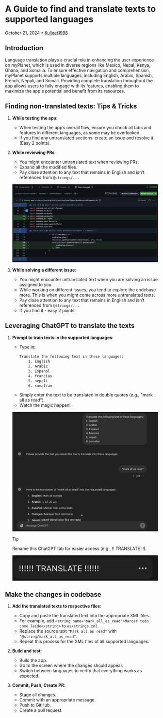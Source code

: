 # A Guide to find and translate texts to supported languages

October 21, 2024 • [Kuljeet1998](https://github.com/Kuljeet1998/)

## Introduction

Language translation plays a crucial role in enhancing the user experience on myPlanet, which is used in diverse regions like Mexico, Nepal, Kenya, Ghana, and Somalia. To ensure effective navigation and comprehension, myPlanet supports multiple languages, including English, Arabic, Spanish, French, Nepali, and Somali. Providing complete translation throughout the app allows users to fully engage with its features, enabling them to maximize the app's potential and benefit from its resources.


## Finding non-translated texts: Tips & Tricks

1.  **While testing the app**:
    
    -   When testing the app’s overall flow, ensure you check all tabs and features in different languages, as some may be overlooked.
    -   If you find any untranslated sections, create an issue and resolve it. (Easy 2 points).

2.  **While reviewing PRs**:
    
    - You might encounter untranslated text when reviewing PRs.
    - Expand all the modified files.
    - Pay close attention to any text that remains in English and isn’t referenced from `@strings/...`

    ![Files changed](images/20241021-review-pr.png)

3.  **While solving a different issue**:
    
    - You might encounter untranslated text when you are solving an issue assigned to you.
    - While working on different issues, you tend to explore the codebase more. This is when you might come across more untranslated texts.
    - Pay close attention to any text that remains in English and isn’t referenced from `@strings/...`
    - If you find it - easy 2 points!


## Leveraging ChatGPT to translate the texts

1.  **Prompt to train texts in the supported languages**:
    
    - Type in:
        ``` 
        Translate the following text in these languages:
            1. English
            2. Arabic
            3. Espanol
            4. francias
            5. nepali
            6. somalian 
        ```
    - Simply enter the text to be translated in double quotes (e.g., "mark all as read").
    - Watch the magic happen!

    ![ChatGPT snapshot](images/20241021-translate-text-chatgpt-snapshot.png)

    > [!TIP]
    > Rename this ChatGPT tab for easier access (e.g., !! TRANSLATE !!).

    ![ChatGPT tab](images/20241021-translate-tab-chatgpt.png)



## Make the changes in codebase
	
1. **Add the translated texts to respective files**:
	- Copy and paste the translated text into the appropriate XML files.
	- For example, add `<string name="mark_all_as_read">Marcar todo como leído</string>` to `es/strings.xml`.
    - Replace the source text `"Mark all as read"` with `"@string/mark_all_as_read"`.
    - Repeat this process for the XML files of all supported languages.

2. **Build and test**:
	- Build the app.
    - Go to the screen where the changes should appear.
    - Switch between languages to verify that everything works as expected.

3. **Commit, Push, Create PR**:
	- Stage all changes.
    - Commit with an appropriate message.
    - Push to GitHub.
	- Create a pull request.
